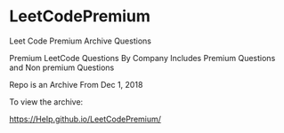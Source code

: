 # LeetCodePremium


Leet Code Premium Archive Questions


Premium LeetCode Questions By Company
Includes Premium Questions and 
Non premium Questions

Repo is an Archive From Dec 1, 2018

To view the archive:

https://HeIp.github.io/LeetCodePremium/

